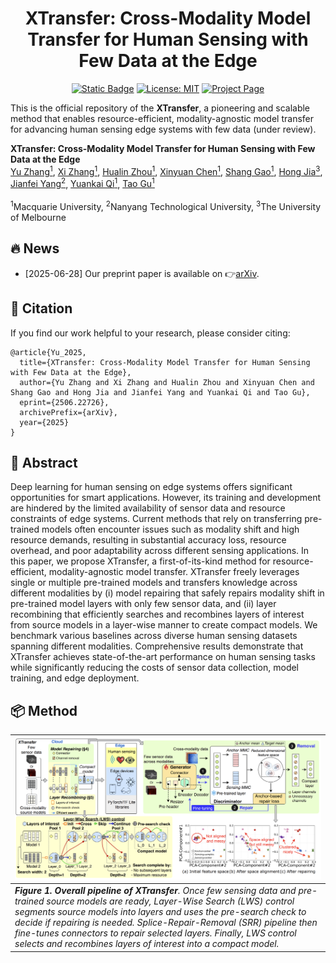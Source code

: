 


<div align="center">   

# XTransfer: Cross-Modality Model Transfer for Human Sensing with Few Data at the Edge
</div>

<div align="center">   

[![Static Badge](https://img.shields.io/badge/arXiv-PDF-green?style=flat&logo=arXiv&logoColor=green)](http://arxiv.org/abs/2506.22726) 
[![License: MIT](https://img.shields.io/badge/License-Apache%202.0-blue.svg)](LICENSE) 
[![Project Page](https://img.shields.io/badge/Project%20Page-XTransfer-yellow)]()

</div>

This is the official repository of the **XTransfer**, a pioneering and scalable method that enables resource-efficient, modality-agnostic model transfer for advancing human sensing edge systems with few data (under review). 

**XTransfer: Cross-Modality Model Transfer for Human Sensing with Few Data at the Edge**
<br/>
[Yu Zhang<sup>1</sup>](https://yuzhang.dev/), [Xi Zhang<sup>1</sup>](), [Hualin Zhou<sup>1</sup>](), [Xinyuan Chen<sup>1</sup>](), [Shang Gao<sup>1</sup>](), [Hong Jia<sup>3</sup>](https://h-jia.github.io/), [Jianfei Yang<sup>2</sup>](https://marsyang.site/), [Yuankai Qi<sup>1</sup>](https://v3alab.github.io/author/yuankai-qi/), [Tao Gu<sup>1</sup>](https://taogu.site/)
<br/>
<br/>
<sup>1</sup>Macquarie University, <sup>2</sup>Nanyang Technological University, <sup>3</sup>The University of Melbourne
<br/>


## 🔥 News
- [2025-06-28] Our preprint paper is available on 👉[arXiv](http://arxiv.org/abs/2506.22726).
  

## 🔗 Citation
If you find our work helpful to your research, please consider citing:


```shell
@article{Yu_2025,
  title={XTransfer: Cross-Modality Model Transfer for Human Sensing with Few Data at the Edge},
  author={Yu Zhang and Xi Zhang and Hualin Zhou and Xinyuan Chen and Shang Gao and Hong Jia and Jianfei Yang and Yuankai Qi and Tao Gu},
  eprint={2506.22726},
  archivePrefix={arXiv},
  year={2025}
}
```
## 📝 Abstract 

Deep learning for human sensing on edge systems offers significant opportunities for smart applications. However, its training and development are hindered by the limited availability of sensor data and resource constraints of edge systems. Current methods that rely on transferring pre-trained models often encounter issues such as modality shift and high resource demands, resulting in substantial accuracy loss, resource overhead, and poor adaptability across different sensing applications. In this paper, we propose XTransfer, a first-of-its-kind method for resource-efficient, modality-agnostic model transfer. XTransfer freely leverages single or multiple pre-trained models and transfers knowledge across different modalities by (i) model repairing that safely repairs modality shift in pre-trained model layers with only few sensor data, and (ii) layer recombining that efficiently searches and recombines layers of interest from source models in a layer-wise manner to create compact models. We benchmark various baselines across diverse human sensing datasets spanning different modalities. Comprehensive results demonstrate that XTransfer achieves state-of-the-art performance on human sensing tasks while significantly reducing the costs of sensor data collection, model training, and edge deployment.

## 📦 Method
| ![pipeline.jpg](assets/system.png) | 
|:--:| 
| <div align="left">***Figure 1. Overall pipeline of XTransfer**. Once few sensing data and pre-trained source models are ready, Layer-Wise Search (LWS) control segments source models into layers and uses the pre-search check to decide if repairing is needed. Splice-Repair-Removal (SRR) pipeline then fine-tunes connectors to repair selected layers. Finally, LWS control selects and recombines layers of interest into a compact model.*</div> |


